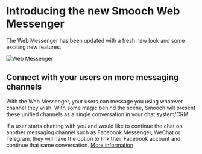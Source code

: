 # Introducing the new Smooch Web Messenger

The Web Messenger has been updated with a fresh new look and some exciting new features.

![Web Messenger](http://i.imgur.com/8phlV5M.gif)

## Connect with your users on more messaging channels

With the Web Messenger, your users can message you using whatever channel they wish. With some magic behind the scene, Smooch will present these unified channels as a single conversation in your chat system/CRM.

If a user starts chatting with you and would like to continue the chat on another messaging channel such as Facebook Messenger, WeChat or Telegram, they will have the option to link their Facebook account and continue that same conversation. [More information](http://docs.smooch.io/javascript#user-linking)

